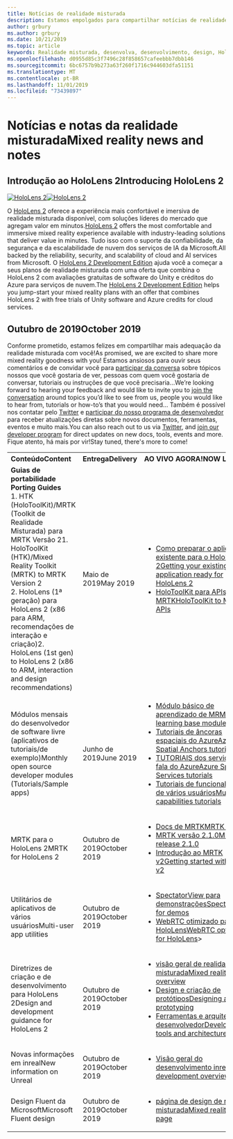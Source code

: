 ```yaml
---
title: Notícias de realidade misturada
description: Estamos empolgados para compartilhar notícias de realidade misturadas com você! Estamos ansiosos para ouvir seus comentários e gostaria de convidá-lo a participar da conversa.
author: grbury
ms.author: grbury
ms.date: 10/21/2019
ms.topic: article
keywords: Realidade misturada, desenvolva, desenvolvimento, design, HoloLens, serviços do Azure, notícias, HoloLens 2
ms.openlocfilehash: d0955d85c3f7496c28f858657cafeebbb7dbb146
ms.sourcegitcommit: 6bc6757b9b273a63f260f1716c944603dfa51151
ms.translationtype: MT
ms.contentlocale: pt-BR
ms.lasthandoff: 11/01/2019
ms.locfileid: "73439897"
---
```

# <a name="mixed-reality-news-and-notes"></a><span data-ttu-id="eb42b-105">Notícias e notas da realidade misturada</span><span class="sxs-lookup"><span data-stu-id="eb42b-105">Mixed reality news and notes</span></span>

## <a name="introducing-hololens-2"></a><span data-ttu-id="eb42b-106">Introdução ao HoloLens 2</span><span class="sxs-lookup"><span data-stu-id="eb42b-106">Introducing HoloLens 2</span></span>

<span data-ttu-id="eb42b-107">[![HoloLens 2](images/hololens2.jpg)](https://www.microsoft.com/hololens/hardware)</span><span class="sxs-lookup"><span data-stu-id="eb42b-107">[![HoloLens 2](images/hololens2.jpg)](https://www.microsoft.com/hololens/hardware)</span></span>

<span data-ttu-id="eb42b-108">O [HoloLens 2](https://www.microsoft.com/hololens/hardware) oferece a experiência mais confortável e imersiva de realidade misturada disponível, com soluções líderes do mercado que agregam valor em minutos.</span><span class="sxs-lookup"><span data-stu-id="eb42b-108">[HoloLens 2](https://www.microsoft.com/hololens/hardware) offers the most comfortable and immersive mixed reality experience available with industry-leading solutions that deliver value in minutes.</span></span> <span data-ttu-id="eb42b-109">Tudo isso com o suporte da confiabilidade, da segurança e da escalabilidade de nuvem dos serviços de IA da Microsoft.</span><span class="sxs-lookup"><span data-stu-id="eb42b-109">All backed by the reliability, security, and scalability of cloud and AI services from Microsoft.</span></span> <span data-ttu-id="eb42b-110">O [HoloLens 2 Development Edition](https://www.microsoft.com//hololens/developers) ajuda você a começar a seus planos de realidade misturada com uma oferta que combina o HoloLens 2 com avaliações gratuitas de software do Unity e créditos do Azure para serviços de nuvem.</span><span class="sxs-lookup"><span data-stu-id="eb42b-110">The [HoloLens 2 Development Edition](https://www.microsoft.com//hololens/developers) helps you jump-start your mixed reality plans with an offer that combines HoloLens 2 with free trials of Unity software and Azure credits for cloud services.</span></span>

## <a name="october-2019"></a><span data-ttu-id="eb42b-111">Outubro de 2019</span><span class="sxs-lookup"><span data-stu-id="eb42b-111">October 2019</span></span>

<span data-ttu-id="eb42b-112">Conforme prometido, estamos felizes em compartilhar mais adequação da realidade misturada com você!</span><span class="sxs-lookup"><span data-stu-id="eb42b-112">As promised, we are excited to share more mixed reality goodness with you!</span></span> <span data-ttu-id="eb42b-113">Estamos ansiosos para ouvir seus comentários e de convidar você para [participar da conversa](https://holodevelopersslack.azurewebsites.net/) sobre tópicos nossos que você gostaria de ver, pessoas com quem você gostaria de conversar, tutoriais ou instruções de que você precisaria…</span><span class="sxs-lookup"><span data-stu-id="eb42b-113">We’re looking forward to hearing your feedback and would like to invite you to [join the conversation](https://holodevelopersslack.azurewebsites.net/) around topics you’d like to see from us, people you would like to hear from, tutorials or how-to’s that you would need…</span></span> <span data-ttu-id="eb42b-114">Também é possível nos contatar pelo [Twitter](https://twitter.com/MxdRealityDev) e [participar do nosso programa de desenvolvedor](https://aka.ms/iwantmr) para receber atualizações diretas sobre novos documentos, ferramentas, eventos e muito mais.</span><span class="sxs-lookup"><span data-stu-id="eb42b-114">You can also reach out to us via [Twitter](https://twitter.com/MxdRealityDev), and [join our developer program](https://aka.ms/iwantmr) for direct updates on new docs, tools, events and more.</span></span> <span data-ttu-id="eb42b-115">Fique atento, há mais por vir!</span><span class="sxs-lookup"><span data-stu-id="eb42b-115">Stay tuned, there's more to come!</span></span>

<table>
<tr>
<th style="width: 400px; text-align:left;"><span data-ttu-id="eb42b-116">Conteúdo</span><span class="sxs-lookup"><span data-stu-id="eb42b-116">Content</span></span></th><th style="width: 125px; text-align:left;"><span data-ttu-id="eb42b-117">Entrega</span><span class="sxs-lookup"><span data-stu-id="eb42b-117">Delivery</span></span></th><th style="width: 125px; text-align:left;"><span data-ttu-id="eb42b-118">AO VIVO AGORA!</span><span class="sxs-lookup"><span data-stu-id="eb42b-118">NOW LIVE!</span></span></th>
</tr> 
<tr>
<td><span data-ttu-id="eb42b-119"><b>Guias de portabilidade</b> </span><span class="sxs-lookup"><span data-stu-id="eb42b-119"><b>Porting Guides</b> </span></span><br><span data-ttu-id="eb42b-120">1. HTK (HoloToolKit)/MRTK (Toolkit de Realidade Misturada) para MRTK Versão 2</span><span class="sxs-lookup"><span data-stu-id="eb42b-120">1. HoloToolKit (HTK)/Mixed Reality Toolkit (MRTK) to MRTK Version 2</span></span>
<br><span data-ttu-id="eb42b-121">2. HoloLens (1ª geração) para HoloLens 2 (x86 para ARM, recomendações de interação e criação)</span><span class="sxs-lookup"><span data-stu-id="eb42b-121">2. HoloLens (1st gen) to HoloLens 2 (x86 to ARM, interaction and design recommendations)</span></span>
</td></td><td><span data-ttu-id="eb42b-122">Maio de 2019</span><span class="sxs-lookup"><span data-stu-id="eb42b-122">May 2019</span></span></td><td> <ul><li><span data-ttu-id="eb42b-123"><a href=https://docs.microsoft.com/windows/mixed-reality/mrtk-porting-guide>Como preparar o aplicativo existente para o HoloLens 2</a></span><span class="sxs-lookup"><span data-stu-id="eb42b-123"><a href=https://docs.microsoft.com/windows/mixed-reality/mrtk-porting-guide>Getting your existing application ready for HoloLens 2</a></span></span><li><span data-ttu-id="eb42b-124"><a href=https://microsoft.github.io/MixedRealityToolkit-Unity/Documentation/HTKToMRTKPortingGuide.html>HoloToolKit para APIs MRTK</a></span><span class="sxs-lookup"><span data-stu-id="eb42b-124"><a href=https://microsoft.github.io/MixedRealityToolkit-Unity/Documentation/HTKToMRTKPortingGuide.html>HoloToolKit to MRTK APIs</a></span></span></td>
</tr>
<tr>
<td><span data-ttu-id="eb42b-125">Módulos mensais do desenvolvedor de software livre (aplicativos de tutoriais/de exemplo)</span><span class="sxs-lookup"><span data-stu-id="eb42b-125">Monthly open source developer modules (Tutorials/Sample apps)</span></span></td><td><span data-ttu-id="eb42b-126">Junho de 2019</span><span class="sxs-lookup"><span data-stu-id="eb42b-126">June 2019</span></span></td><td> <ul><li><span data-ttu-id="eb42b-127"><a href=https://docs.microsoft.com/windows/mixed-reality/mrlearning-base-ch1>Módulo básico de aprendizado de MR</a></span><span class="sxs-lookup"><span data-stu-id="eb42b-127"><a href=https://docs.microsoft.com/windows/mixed-reality/mrlearning-base-ch1>MR learning base module</a></span></span><li><span data-ttu-id="eb42b-128"><a href=https://docs.microsoft.com/windows/mixed-reality/mrlearning-asa-ch1>Tutoriais de âncoras espaciais do Azure</a></span><span class="sxs-lookup"><span data-stu-id="eb42b-128"><a href=https://docs.microsoft.com/windows/mixed-reality/mrlearning-asa-ch1>Azure Spatial Anchors tutorials</a></span></span><li><span data-ttu-id="eb42b-129"><a href=https://docs.microsoft.com/windows/mixed-reality/mrlearning-speechsdk-ch1>TUTORIAIS dos serviços de fala do Azure</a></span><span class="sxs-lookup"><span data-stu-id="eb42b-129"><a href=https://docs.microsoft.com/windows/mixed-reality/mrlearning-speechsdk-ch1>Azure Speech Services tutorials</a></span></span><li><span data-ttu-id="eb42b-130"><a href=https://docs.microsoft.com/windows/mixed-reality/mrlearning-sharing(photon)-ch1>Tutoriais de funcionalidades de vários usuários</a></span><span class="sxs-lookup"><span data-stu-id="eb42b-130"><a href=https://docs.microsoft.com/windows/mixed-reality/mrlearning-sharing(photon)-ch1>Multi-user capabilities tutorials</a></span></span></td>
</tr>
<tr>
<td><span data-ttu-id="eb42b-131">MRTK para o HoloLens 2</span><span class="sxs-lookup"><span data-stu-id="eb42b-131">MRTK for HoloLens 2</span></span></td><td><span data-ttu-id="eb42b-132">Outubro de 2019</span><span class="sxs-lookup"><span data-stu-id="eb42b-132">October 2019</span></span></td><td> <ul><li><span data-ttu-id="eb42b-133"><a href=https://microsoft.github.io/MixedRealityToolkit-Unity/Documentation/GettingStartedWithTheMRTK.html>Docs de MRTK</a></span><span class="sxs-lookup"><span data-stu-id="eb42b-133"><a href=https://microsoft.github.io/MixedRealityToolkit-Unity/Documentation/GettingStartedWithTheMRTK.html>MRTK docs</a></span></span><li><span data-ttu-id="eb42b-134"><a href=https://github.com/Microsoft/MixedRealityToolkit-Unity/releases>MRTK versão 2.1.0</a></span><span class="sxs-lookup"><span data-stu-id="eb42b-134"><a href=https://github.com/Microsoft/MixedRealityToolkit-Unity/releases>MRTK release 2.1.0</a></span></span><li><span data-ttu-id="eb42b-135"><a href=https://docs.microsoft.com/windows/mixed-reality/mrtk-getting-started>Introdução ao MRTK v2</a></span><span class="sxs-lookup"><span data-stu-id="eb42b-135"><a href=https://docs.microsoft.com/windows/mixed-reality/mrtk-getting-started>Getting started with MRTK v2</a></span></span></td>
</tr>
<tr>
<td><span data-ttu-id="eb42b-136">Utilitários de aplicativos de vários usuários</span><span class="sxs-lookup"><span data-stu-id="eb42b-136">Multi-user app utilities</span></span></td><td><span data-ttu-id="eb42b-137">Outubro de 2019</span><span class="sxs-lookup"><span data-stu-id="eb42b-137">October 2019</span></span></td><td> <ul><li><span data-ttu-id="eb42b-138"><a href=https://docs.microsoft.com/windows/mixed-reality/spectator-view>SpectatorView para demonstrações</a></span><span class="sxs-lookup"><span data-stu-id="eb42b-138"><a href=https://docs.microsoft.com/windows/mixed-reality/spectator-view>SpectatorView for demos</a></span></span><li><span data-ttu-id="eb42b-139"><a href=https://github.com/microsoft/MixedReality-WebRTC>WebRTC otimizado para> de HoloLens</a></span><span class="sxs-lookup"><span data-stu-id="eb42b-139"><a href=https://github.com/microsoft/MixedReality-WebRTC>WebRTC optimized for HoloLens</a>></span></span></td>
</tr>
<tr>
<td><span data-ttu-id="eb42b-140">Diretrizes de criação e de desenvolvimento para HoloLens 2</span><span class="sxs-lookup"><span data-stu-id="eb42b-140">Design and development guidance for HoloLens 2</span></span></td><td><span data-ttu-id="eb42b-141">Outubro de 2019</span><span class="sxs-lookup"><span data-stu-id="eb42b-141">October 2019</span></span></td><td> <ul><li><span data-ttu-id="eb42b-142"><a href=https://docs.microsoft.com/windows/mixed-reality/>visão geral de realidade misturada</a></span><span class="sxs-lookup"><span data-stu-id="eb42b-142"><a href=https://docs.microsoft.com/windows/mixed-reality/>Mixed reality overview</a></span></span><li><span data-ttu-id="eb42b-143"><a href=https://docs.microsoft.com/windows/mixed-reality/design>Design e criação de protótipos</a></span><span class="sxs-lookup"><span data-stu-id="eb42b-143"><a href=https://docs.microsoft.com/windows/mixed-reality/design>Designing and prototyping</a></span></span><li><span data-ttu-id="eb42b-144"><a href=https://docs.microsoft.com/windows/mixed-reality/development>Ferramentas e arquitetura de desenvolvedor</a></span><span class="sxs-lookup"><span data-stu-id="eb42b-144"><a href=https://docs.microsoft.com/windows/mixed-reality/development>Developer tools and architecture</a></span></span></td>
</tr>
<tr>
  <td><span data-ttu-id="eb42b-145">Novas informações em inreal</span><span class="sxs-lookup"><span data-stu-id="eb42b-145">New information on Unreal</span></span></td><td><span data-ttu-id="eb42b-146">Outubro de 2019</span><span class="sxs-lookup"><span data-stu-id="eb42b-146">October 2019</span></span></td><td> <ul><li><span data-ttu-id="eb42b-147"><a href=https://docs.microsoft.com/windows/mixed-reality/unreal-development-overview>Visão geral do desenvolvimento inreal</a></span><span class="sxs-lookup"><span data-stu-id="eb42b-147"><a href=https://docs.microsoft.com/windows/mixed-reality/unreal-development-overview>Unreal development overview</a></span></span></td>
</tr>
<tr>
  <td><span data-ttu-id="eb42b-148">Design Fluent da Microsoft</span><span class="sxs-lookup"><span data-stu-id="eb42b-148">Microsoft Fluent design</span></span></td><td><span data-ttu-id="eb42b-149">Outubro de 2019</span><span class="sxs-lookup"><span data-stu-id="eb42b-149">October 2019</span></span></td><td> <ul><li><span data-ttu-id="eb42b-150"><a href=https://www.microsoft.com/design/fluent/>página de design de realidade misturada</a></span><span class="sxs-lookup"><span data-stu-id="eb42b-150"><a href=https://www.microsoft.com/design/fluent/>Mixed reality design page</a></span></span></td>
</tr>
</table>
